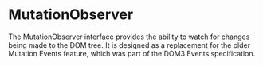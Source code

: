# MutationObserver
The MutationObserver interface provides the ability to watch for changes being made to the DOM tree. It is designed as a replacement for the older Mutation Events feature, which was part of the DOM3 Events specification.
